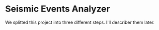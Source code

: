 # Seismic Events Analyzer

We splitted this project into three different steps. I'll describer them later.